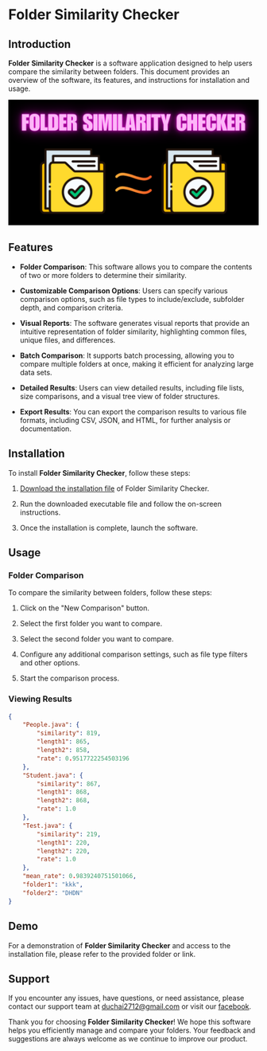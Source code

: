 # Folder Similarity Checker

## Introduction

**Folder Similarity Checker** is a software application designed to help users compare the similarity between folders. This document provides an overview of the software, its features, and instructions for installation and usage.

![Folder Similarity Checker](./demo/fsc.png)

## Features

- **Folder Comparison**: This software allows you to compare the contents of two or more folders to determine their similarity.

- **Customizable Comparison Options**: Users can specify various comparison options, such as file types to include/exclude, subfolder depth, and comparison criteria.

- **Visual Reports**: The software generates visual reports that provide an intuitive representation of folder similarity, highlighting common files, unique files, and differences.

- **Batch Comparison**: It supports batch processing, allowing you to compare multiple folders at once, making it efficient for analyzing large data sets.

- **Detailed Results**: Users can view detailed results, including file lists, size comparisons, and a visual tree view of folder structures.

- **Export Results**: You can export the comparison results to various file formats, including CSV, JSON, and HTML, for further analysis or documentation.

## Installation

To install **Folder Similarity Checker**, follow these steps:

1. [Download the installation file](https://github.com/zukahai/check-similarities-between-folders/raw/main/check-similarities-between-folders%20setup.exe) of Folder Similarity Checker.

2. Run the downloaded executable file and follow the on-screen instructions.

3. Once the installation is complete, launch the software.

## Usage

### Folder Comparison

To compare the similarity between folders, follow these steps:

1. Click on the "New Comparison" button.

2. Select the first folder you want to compare.

3. Select the second folder you want to compare.

4. Configure any additional comparison settings, such as file type filters and other options.

5. Start the comparison process.

### Viewing Results

```json
{
    "People.java": {
        "similarity": 819,
        "length1": 865,
        "length2": 858,
        "rate": 0.9517722254503196
    },
    "Student.java": {
        "similarity": 867,
        "length1": 868,
        "length2": 868,
        "rate": 1.0
    },
    "Test.java": {
        "similarity": 219,
        "length1": 220,
        "length2": 220,
        "rate": 1.0
    },
    "mean_rate": 0.9839240751501066,
    "folder1": "kkk",
    "folder2": "DHDN"
}
```

## Demo

For a demonstration of **Folder Similarity Checker** and access to the installation file, please refer to the provided folder or link.

## Support

If you encounter any issues, have questions, or need assistance, please contact our support team at duchai2712@gmail.com or visit our [facebook](https://www.facebook.com/chiatayde/).

Thank you for choosing **Folder Similarity Checker**! We hope this software helps you efficiently manage and compare your folders. Your feedback and suggestions are always welcome as we continue to improve our product.
